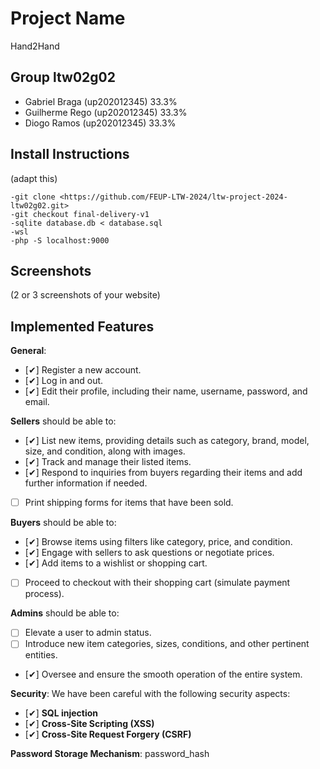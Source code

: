 # Project Name

Hand2Hand

## Group ltw02g02

- Gabriel Braga (up202012345) 33.3%
- Guilherme Rego (up202012345) 33.3%
- Diogo Ramos (up202012345) 33.3%

## Install Instructions

(adapt this)

    -git clone <https://github.com/FEUP-LTW-2024/ltw-project-2024-ltw02g02.git>
    -git checkout final-delivery-v1
    -sqlite database.db < database.sql
    -wsl
    -php -S localhost:9000


## Screenshots

(2 or 3 screenshots of your website)

## Implemented Features

**General**:

- [✔] Register a new account.
- [✔] Log in and out.
- [✔] Edit their profile, including their name, username, password, and email.

**Sellers**  should be able to:

- [✔] List new items, providing details such as category, brand, model, size, and condition, along with images.
- [✔] Track and manage their listed items.
- [✔] Respond to inquiries from buyers regarding their items and add further information if needed.
- [ ] Print shipping forms for items that have been sold.

**Buyers**  should be able to:

- [✔] Browse items using filters like category, price, and condition.
- [✔] Engage with sellers to ask questions or negotiate prices.
- [✔] Add items to a wishlist or shopping cart.
- [ ] Proceed to checkout with their shopping cart (simulate payment process).

**Admins**  should be able to:

- [ ] Elevate a user to admin status.
- [ ] Introduce new item categories, sizes, conditions, and other pertinent entities.
- [✔] Oversee and ensure the smooth operation of the entire system.

**Security**:
We have been careful with the following security aspects:

- [✔] **SQL injection**
- [✔] **Cross-Site Scripting (XSS)**
- [✔] **Cross-Site Request Forgery (CSRF)**

**Password Storage Mechanism**: password_hash
